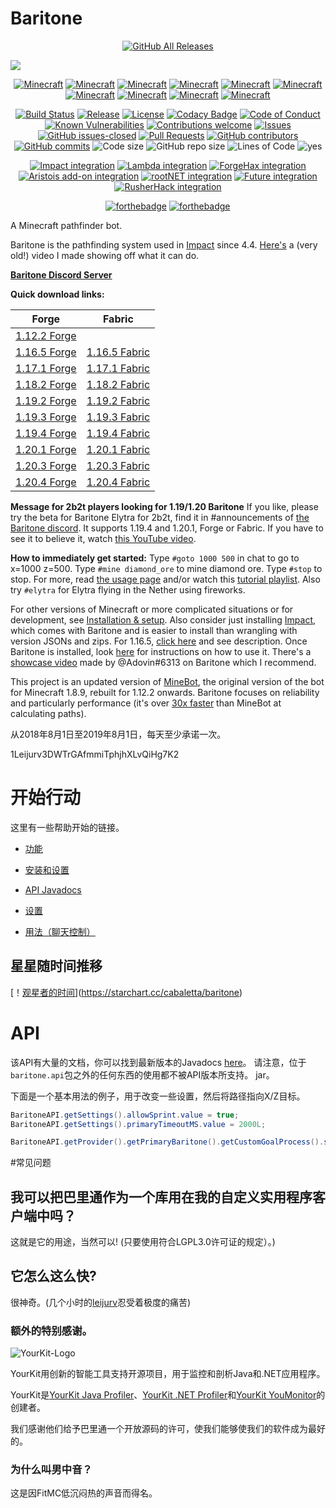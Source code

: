 # Baritone
<p align="center">
  <a href="https://github.com/buiawpkgew1/baritone/releases/"><img src="https://img.shields.io/github/downloads/buiawpkgew1/baritone/total.svg" alt="GitHub All Releases"/></a>
</p>

[![](https://jitpack.io/v/buiawpkgew1/baritone.svg)](https://jitpack.io/#buiawpkgew1/baritone)

<p align="center">
  <a href="#Baritone"><img src="https://img.shields.io/badge/MC-1.12.2-brightgreen.svg" alt="Minecraft"/></a>
  <a href="#Baritone"><img src="https://img.shields.io/badge/MC-1.13.2-yellow.svg" alt="Minecraft"/></a>
  <a href="#Baritone"><img src="https://img.shields.io/badge/MC-1.14.4-yellow.svg" alt="Minecraft"/></a>
  <a href="#Baritone"><img src="https://img.shields.io/badge/MC-1.15.2-yellow.svg" alt="Minecraft"/></a>
  <a href="#Baritone"><img src="https://img.shields.io/badge/MC-1.16.5-yellow.svg" alt="Minecraft"/></a>
  <a href="#Baritone"><img src="https://img.shields.io/badge/MC-1.17.1-yellow.svg" alt="Minecraft"/></a>
  <a href="#Baritone"><img src="https://img.shields.io/badge/MC-1.18.2-yellow.svg" alt="Minecraft"/></a>
  <a href="#Baritone"><img src="https://img.shields.io/badge/MC-1.19.2-brightgreen.svg" alt="Minecraft"/></a>
  <a href="#Baritone"><img src="https://img.shields.io/badge/MC-1.19.4-brightgreen.svg" alt="Minecraft"/></a>
  <a href="#Baritone"><img src="https://img.shields.io/badge/MC-1.20.1-brightgreen.svg" alt="Minecraft"/></a>
</p>

<p align="center">
  <a href="https://travis-ci.com/buiawpkgew1/baritone/"><img src="https://travis-ci.com/buiawpkgew1/baritone.svg?branch=master" alt="Build Status"/></a>
  <a href="https://github.com/cabaletta/baritone/releases/"><img src="https://img.shields.io/github/release/cabaletta/baritone.svg" alt="Release"/></a>
  <a href="LICENSE"><img src="https://img.shields.io/badge/license-LGPL--3.0%20with%20anime%20exception-green.svg" alt="License"/></a>
  <a href="https://www.codacy.com/gh/cabaletta/baritone/dashboard?utm_source=github.com&amp;utm_medium=referral&amp;utm_content=cabaletta/baritone&amp;utm_campaign=Badge_Grade"><img src="https://app.codacy.com/project/badge/Grade/cadab857dab049438b6e28b3cfc5570e" alt="Codacy Badge"/></a>
  <a href="https://github.com/cabaletta/baritone/blob/master/CODE_OF_CONDUCT.md"><img src="https://img.shields.io/badge/%E2%9D%A4-code%20of%20conduct-blue.svg?style=flat" alt="Code of Conduct"/></a>
  <a href="https://snyk.io/test/github/cabaletta/baritone?targetFile=build.gradle"><img src="https://snyk.io/test/github/cabaletta/baritone/badge.svg?targetFile=build.gradle" alt="Known Vulnerabilities"/></a>
  <a href="https://github.com/cabaletta/baritone/issues/"><img src="https://img.shields.io/badge/contributions-welcome-brightgreen.svg?style=flat" alt="Contributions welcome"/></a>
  <a href="https://github.com/cabaletta/baritone/issues/"><img src="https://img.shields.io/github/issues/cabaletta/baritone.svg" alt="Issues"/></a>
  <a href="https://github.com/cabaletta/baritone/issues?q=is%3Aissue+is%3Aclosed"><img src="https://img.shields.io/github/issues-closed/cabaletta/baritone.svg" alt="GitHub issues-closed"/></a>
  <a href="https://github.com/cabaletta/baritone/pulls/"><img src="https://img.shields.io/github/issues-pr/cabaletta/baritone.svg" alt="Pull Requests"/></a>
  <a href="https://github.com/cabaletta/baritone/graphs/contributors/"><img src="https://img.shields.io/github/contributors/cabaletta/baritone.svg" alt="GitHub contributors"/></a>
  <a href="https://github.com/cabaletta/baritone/commit/"><img src="https://img.shields.io/github/commits-since/cabaletta/baritone/v1.0.0.svg" alt="GitHub commits"/></a>
  <img src="https://img.shields.io/github/languages/code-size/cabaletta/baritone.svg" alt="Code size"/>
  <img src="https://img.shields.io/github/repo-size/cabaletta/baritone.svg" alt="GitHub repo size"/>
  <img src="https://tokei.rs/b1/github/cabaletta/baritone?category=code&style=flat" alt="Lines of Code"/>
  <img src="https://img.shields.io/badge/Badges-36-blue.svg" alt="yes"/>
</p>

<p align="center">
  <a href="https://impactclient.net/"><img src="https://img.shields.io/badge/Impact%20integration-v1.2.14%20/%20v1.3.8%20/%20v1.4.6%20/%20v1.5.3%20/%20v1.6.3-brightgreen.svg" alt="Impact integration"/></a>
  <a href="https://github.com/lambda-client/lambda"><img src="https://img.shields.io/badge/Lambda%20integration-v1.2.17-brightgreen.svg" alt="Lambda integration"/></a>
  <a href="https://github.com/fr1kin/ForgeHax/"><img src="https://img.shields.io/badge/ForgeHax%20%22integration%22-scuffed-yellow.svg" alt="ForgeHax integration"/></a>
  <a href="https://aristois.net/"><img src="https://img.shields.io/badge/Aristois%20add--on%20integration-v1.6.3-green.svg" alt="Aristois add-on integration"/></a>
  <a href="https://rootnet.dev/"><img src="https://img.shields.io/badge/rootNET%20integration-v1.2.14-green.svg" alt="rootNET integration"/></a>
  <a href="https://futureclient.net/"><img src="https://img.shields.io/badge/Future%20integration-v1.2.12%20%2F%20v1.3.6%20%2F%20v1.4.4-red" alt="Future integration"/></a>
  <a href="https://rusherhack.org/"><img src="https://img.shields.io/badge/RusherHack%20integration-v1.2.14-green" alt="RusherHack integration"/></a>
</p>

<p align="center">
  <a href="http://forthebadge.com/"><img src="https://web.archive.org/web/20230604002050/https://forthebadge.com/images/badges/built-with-swag.svg" alt="forthebadge"/></a>
  <a href="http://forthebadge.com/"><img src="https://web.archive.org/web/20230604002050/https://forthebadge.com/images/badges/mom-made-pizza-rolls.svg" alt="forthebadge"/></a>
</p>

A Minecraft pathfinder bot.

Baritone is the pathfinding system used in [Impact](https://impactclient.net/) since 4.4. [Here's](https://www.youtube.com/watch?v=StquF69-_wI) a (very old!) video I made showing off what it can do.

[**Baritone Discord Server**](http://discord.gg/s6fRBAUpmr)

**Quick download links:**

| Forge                                                                                                         | Fabric                                                                                                        |
|---------------------------------------------------------------------------------------------------------------|---------------------------------------------------------------------------------------------------------------|
| [1.12.2 Forge](https://github.com/cabaletta/baritone/releases/download/v1.2.19/baritone-api-forge-1.2.19.jar) |                                                                                                               |
| [1.16.5 Forge](https://github.com/cabaletta/baritone/releases/download/v1.6.5/baritone-api-forge-1.6.5.jar)   | [1.16.5 Fabric](https://github.com/cabaletta/baritone/releases/download/v1.6.5/baritone-api-fabric-1.6.5.jar) |
| [1.17.1 Forge](https://github.com/cabaletta/baritone/releases/download/v1.7.3/baritone-api-forge-1.7.3.jar)   | [1.17.1 Fabric](https://github.com/cabaletta/baritone/releases/download/v1.7.3/baritone-api-fabric-1.7.3.jar) |
| [1.18.2 Forge](https://github.com/cabaletta/baritone/releases/download/v1.8.6/baritone-api-forge-1.8.6.jar)   | [1.18.2 Fabric](https://github.com/cabaletta/baritone/releases/download/v1.8.6/baritone-api-fabric-1.8.6.jar) |
| [1.19.2 Forge](https://github.com/cabaletta/baritone/releases/download/v1.9.4/baritone-api-forge-1.9.4.jar)   | [1.19.2 Fabric](https://github.com/cabaletta/baritone/releases/download/v1.9.4/baritone-api-fabric-1.9.4.jar) |
| [1.19.3 Forge](https://github.com/cabaletta/baritone/releases/download/v1.9.1/baritone-api-forge-1.9.1.jar)   | [1.19.3 Fabric](https://github.com/cabaletta/baritone/releases/download/v1.9.1/baritone-api-fabric-1.9.1.jar) |
| [1.19.4 Forge](https://github.com/cabaletta/baritone/releases/download/v1.9.3/baritone-api-forge-1.9.3.jar)   | [1.19.4 Fabric](https://github.com/cabaletta/baritone/releases/download/v1.9.3/baritone-api-fabric-1.9.3.jar) |
| [1.20.1 Forge](https://github.com/cabaletta/baritone/releases/download/v1.10.1/baritone-api-forge-1.10.1.jar)   | [1.20.1 Fabric](https://github.com/cabaletta/baritone/releases/download/v1.10.1/baritone-api-fabric-1.10.1.jar) |
| [1.20.3 Forge](https://github.com/cabaletta/baritone/releases/download/v1.10.2/baritone-api-forge-1.10.2.jar)   | [1.20.3 Fabric](https://github.com/cabaletta/baritone/releases/download/v1.10.2/baritone-api-fabric-1.10.2.jar) |
| [1.20.4 Forge](https://github.com/cabaletta/baritone/releases/download/v1.10.2/baritone-api-forge-1.10.2.jar)   | [1.20.4 Fabric](https://github.com/cabaletta/baritone/releases/download/v1.10.2/baritone-api-fabric-1.10.2.jar) |

**Message for 2b2t players looking for 1.19/1.20 Baritone** If you like, please try the beta for Baritone Elytra for 2b2t, find it in #announcements of [the Baritone discord](http://discord.gg/s6fRBAUpmr). It supports 1.19.4 and 1.20.1, Forge or Fabric. If you have to see it to believe it, watch [this YouTube video](https://youtu.be/NnSlQi-68eQ).

**How to immediately get started:** Type `#goto 1000 500` in chat to go to x=1000 z=500. Type `#mine diamond_ore` to mine diamond ore. Type `#stop` to stop. For more, read [the usage page](USAGE.md) and/or watch this [tutorial playlist](https://www.youtube.com/playlist?list=PLnwnJ1qsS7CoQl9Si-RTluuzCo_4Oulpa). Also try `#elytra` for Elytra flying in the Nether using fireworks.

For other versions of Minecraft or more complicated situations or for development, see [Installation & setup](SETUP.md). Also consider just installing [Impact](https://impactclient.net/), which comes with Baritone and is easier to install than wrangling with version JSONs and zips. For 1.16.5, [click here](https://www.youtube.com/watch?v=_4eVJ9Qz2J8) and see description. Once Baritone is installed, look [here](USAGE.md) for instructions on how to use it. There's a [showcase video](https://youtu.be/CZkLXWo4Fg4) made by @Adovin#6313 on Baritone which I recommend.

This project is an updated version of [MineBot](https://github.com/leijurv/MineBot/),
the original version of the bot for Minecraft 1.8.9, rebuilt for 1.12.2 onwards. Baritone focuses on reliability and particularly performance (it's over [30x faster](https://github.com/cabaletta/baritone/pull/180#issuecomment-423822928) than MineBot at calculating paths).

从2018年8月1日至2019年8月1日，每天至少承诺一次。

1Leijurv3DWTrGAfmmiTphjhXLvQiHg7K2

# 开始行动

这里有一些帮助开始的链接。

- [功能](FEATURES.md)

- [安装和设置](SETUP.md)

- [API Javadocs](https://baritone.leijurv.com/)

- [设置](https://baritone.leijurv.com/baritone/api/Settings.html#field.detail)

- [用法（聊天控制）](USAGE.md)

## 星星随时间推移

[！[观星者的时间](https://starchart.cc/cabaletta/baritone.svg)](https://starchart.cc/cabaletta/baritone)

# API

该API有大量的文档，你可以找到最新版本的Javadocs [here](https://baritone.leijurv.com/)。
请注意，位于``baritone.api``包之外的任何东西的使用都不被API版本所支持。
jar。

下面是一个基本用法的例子，用于改变一些设置，然后将路径指向X/Z目标。

```java
BaritoneAPI.getSettings().allowSprint.value = true;
BaritoneAPI.getSettings().primaryTimeoutMS.value = 2000L;

BaritoneAPI.getProvider().getPrimaryBaritone().getCustomGoalProcess().setGoalAndPath(new GoalXZ(10000, 20000))。
```

#常见问题

## 我可以把巴里通作为一个库用在我的自定义实用程序客户端中吗？

这就是它的用途，当然可以! (只要使用符合LGPL3.0许可证的规定）。)

## 它怎么这么快?

很神奇。(几个小时的[leijurv](https://github.com/leijurv/)忍受着极度的痛苦)

### 额外的特别感谢。

![YourKit-Logo](https://www.yourkit.com/images/yklogo.png)

YourKit用创新的智能工具支持开源项目，用于监控和剖析Java和.NET应用程序。

YourKit是[YourKit Java Profiler](https://www.yourkit.com/java/profiler/)、[YourKit .NET Profiler](https://www.yourkit.com/.net/profiler/)和[YourKit YouMonitor](https://www.yourkit.com/youmonitor/)的创建者。

我们感谢他们给予巴里通一个开放源码的许可，使我们能够使我们的软件成为最好的。

### 为什么叫男中音？

这是因FitMC低沉闷热的声音而得名。
